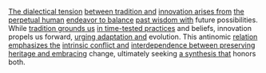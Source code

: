 
[The dialectical tension](1/1/2/1/.Existential%20Dialectics) [between tradition and](2/3/3/3/1/.Tradition) [innovation arises from](3/1/3/3/2/3/3/3/.Innovation) [the perpetual human](3/3/2/2/2/1/3/.Rebirth%20and%20Renewal) [endeavor to balance](2/2/2/1/3/3/1/2/.Aesthetics%20of%20Balance) [past wisdom with](2/2/3/3/3/3/.Wisdom) future possibilities. While [tradition grounds us](2/3/3/3/1/.Tradition) [in time-tested practices](3/1/2/3/1/1/2/.Internal%20testing) and beliefs, innovation propels us forward, [urging adaptation and](1/2/2/2/2/3/1/.Adaptation) evolution. This antinomic [relation emphasizes the](3/3/3/3/2/2/1/2/.Inferior%20Conjunction) [intrinsic conflict and](1/1/_Intrinsic-Extrinsic) [interdependence between preserving](1/3/1/_Conservation-Transformation) [heritage and embracing](2/3/2/1/.Traditions) change, ultimately seeking [a synthesis that](1/3/1/2/3/2/1/1/2/2/1/.Synthesis) honors both.
